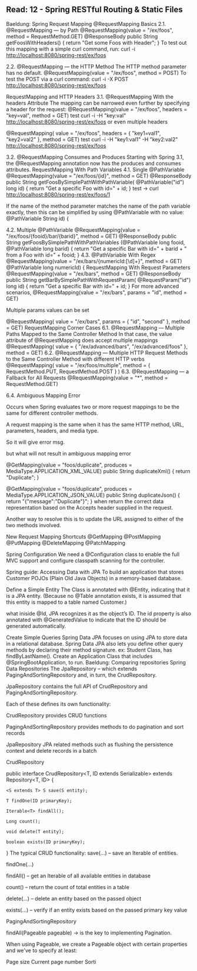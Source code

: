 ## Read: 12 - Spring RESTful Routing & Static Files

Baeldung: Spring Request Mapping
@RequestMapping Basics
2.1. @RequestMapping — by Path
@RequestMapping(value = "/ex/foos", method = RequestMethod.GET)
@ResponseBody
public String getFoosWithHeaders() {
    return "Get some Foos with Header";
}
To test out this mapping with a simple curl command, run: curl -i <http://localhost:8080/spring-rest/ex/foos>

2.2. @RequestMapping — the HTTP Method The HTTP method parameter has no default. @RequestMapping(value = "/ex/foos", method = POST)
To test the POST via a curl command: curl -i -X POST <http://localhost:8080/spring-rest/ex/foos>

RequestMapping and HTTP Headers
3.1. @RequestMapping With the headers Attribute The mapping can be narrowed even further by specifying a header for the request: @RequestMapping(value = "/ex/foos", headers = "key=val", method = GET) test curl -i -H "key:val" <http://localhost:8080/spring-rest/ex/foos>
or even multiple headers

@RequestMapping(
  value = "/ex/foos",
  headers = { "key1=val1", "key2=val2" }, method = GET)
test curl -i -H "key1:val1" -H "key2:val2" <http://localhost:8080/spring-rest/ex/foos>

3.2. @RequestMapping Consumes and Produces Starting with Spring 3.1, the @RequestMapping annotation now has the produces and consumes attributes.
RequestMapping With Path Variables
4.1. Single @PathVariable
@RequestMapping(value = "/ex/foos/{id}", method = GET)
@ResponseBody
public String getFoosBySimplePathWithPathVariable(
  @PathVariable("id") long id) {
    return "Get a specific Foo with id=" + id;
}
test -> curl <http://localhost:8080/spring-rest/ex/foos/1>

If the name of the method parameter matches the name of the path variable exactly, then this can be simplified by using @PathVariable with no value: @PathVariable String id) {

4.2. Multiple @PathVariable
@RequestMapping(value = "/ex/foos/{fooid}/bar/{barid}", method = GET)
@ResponseBody
public String getFoosBySimplePathWithPathVariables
  (@PathVariable long fooid, @PathVariable long barid) {
    return "Get a specific Bar with id=" + barid +
      " from a Foo with id=" + fooid;
}
4.3. @PathVariable With Regex @RequestMapping(value = "/ex/bars/{numericId:[\\d]+}", method = GET) @PathVariable long numericId) {
RequestMapping With Request Parameters
@RequestMapping(value = "/ex/bars", method = GET)
@ResponseBody
public String getBarBySimplePathWithRequestParam(
  @RequestParam("id") long id) {
    return "Get a specific Bar with id=" + id;
}
For more advanced scenarios, @RequestMapping(value = "/ex/bars", params = "id", method = GET)

Multiple params values can be set

@RequestMapping(
  value = "/ex/bars",
  params = { "id", "second" },
  method = GET)
RequestMapping Corner Cases
6.1. @RequestMapping — Multiple Paths Mapped to the Same Controller Method In that case, the value attribute of @RequestMapping does accept multiple mappings
@RequestMapping(
  value = { "/ex/advanced/bars", "/ex/advanced/foos" },
  method = GET)
6.2. @RequestMapping — Multiple HTTP Request Methods to the Same Controller Method with different HTTP verbs
@RequestMapping(
  value = "/ex/foos/multiple",
  method = { RequestMethod.PUT, RequestMethod.POST }
)
6.3. @RequestMapping — a Fallback for All Requests @RequestMapping(value = "*", method = RequestMethod.GET)

6.4. Ambiguous Mapping Error

Occurs when Spring evaluates two or more request mappings to be the same for different controller methods.

A request mapping is the same when it has the same HTTP method, URL, parameters, headers, and media type.

So it will give error msg.

but what will not result in ambiguous mapping error

@GetMapping(value = "foos/duplicate", produces = MediaType.APPLICATION_XML_VALUE)
public String duplicateXml() {
    return "<message>Duplicate</message>";
}

@GetMapping(value = "foos/duplicate", produces = MediaType.APPLICATION_JSON_VALUE)
public String duplicateJson() {
    return "{\"message\":\"Duplicate\"}";
}
when return the correct data representation based on the Accepts header supplied in the request.

Another way to resolve this is to update the URL assigned to either of the two methods involved.

New Request Mapping Shortcuts
@GetMapping @PostMapping @PutMapping @DeleteMapping @PatchMapping

Spring Configuration
We need a @Configuration class to enable the full MVC support and configure classpath scanning for the controller.

Spring guide: Accessing Data with JPA
To build an application that stores Customer POJOs (Plain Old Java Objects) in a memory-based database.

Define a Simple Entity
The Class is annotated with @Entity, indicating that it is a JPA entity. (Because no @Table annotation exists, it is assumed that this entity is mapped to a table named Customer.)

what iniside @Id, JPA recognizes it as the object’s ID. The id property is also annotated with @GeneratedValue to indicate that the ID should be generated automatically.

Create Simple Queries
Spring Data JPA focuses on using JPA to store data in a relational database.
Spring Data JPA also lets you define other query methods by declaring their method signature. ex: Student Class, has findByLastName().
Create an Application Class that includes @SpringBootApplication, to run.
Baeldung: Comparing repositories
Spring Data Repositories
The JpaRepository – which extends PagingAndSortingRepository and, in turn, the CrudRepository.

JpaRepository contains the full API of CrudRepository and PagingAndSortingRepository.

Each of these defines its own functionality:

CrudRepository provides CRUD functions

PagingAndSortingRepository provides methods to do pagination and sort records

JpaRepository JPA related methods such as flushing the persistence context and delete records in a batch

CrudRepository

public interface CrudRepository<T, ID extends Serializable>
  extends Repository<T, ID> {

    <S extends T> S save(S entity);

    T findOne(ID primaryKey);

    Iterable<T> findAll();

    Long count();

    void delete(T entity);

    boolean exists(ID primaryKey);
}
The typical CRUD functionality:
save(…) – save an Iterable of entities.

findOne(…)

findAll() – get an Iterable of all available entities in database

count() – return the count of total entities in a table

delete(…) – delete an entity based on the passed object

exists(…) – verify if an entity exists based on the passed primary key value

PagingAndSortingRepository

findAll(Pageable pageable) -> is the key to implementing Pagination.

When using Pageable, we create a Pageable object with certain properties and we've to specify at least:

Page size
Current page number
Sorti
